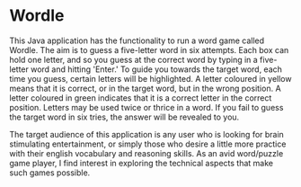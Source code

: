 # Wordle

This Java application has the functionality to run a word game called Wordle.
The aim is to guess a five-letter word in six attempts. Each box can hold one letter,
and so you guess at the correct word by typing in a five-letter word and hitting 'Enter.'
To guide you towards the target word, each time you guess, certain letters will be highlighted. 
A letter coloured in yellow means that it is correct, or in the target word, but in the wrong 
position. A letter coloured in green indicates that it is a correct letter in the correct
position. Letters may be used twice or thrice in a word. If you fail 
to guess the target word in six tries, the answer will be revealed to you. 

The target audience of this application is any user who is looking for brain stimulating
entertainment, or simply those who desire a little more practice with their english vocabulary
and reasoning skills. As an avid word/puzzle game player, I find interest in exploring the technical
aspects that make such games possible.



